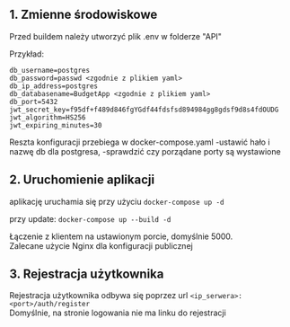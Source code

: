 ## 1. Zmienne środowiskowe
Przed buildem należy utworzyć plik .env w folderze "API"

Przykład: 
```
db_username=postgres
db_password=passwd <zgodnie z plikiem yaml>
db_ip_address=postgres
db_databasename=BudgetApp <zgodnie z plikiem yaml>
db_port=5432
jwt_secret_key=f95df+f489d846fgYGdf44fdsfsd894984gg8gdsf9d8s4fdOUDG
jwt_algorithm=HS256
jwt_expiring_minutes=30
```

Reszta konfiguracji przebiega w docker-compose.yaml
-ustawić hało i nazwę db dla postgresa,
-sprawdzić czy porządane porty są wystawione

## 2. Uruchomienie aplikacji

aplikację uruchamia się przy użyciu
`docker-compose up -d`

przy update:
`docker-compose up --build -d`

Łączenie z klientem na ustawionym porcie, domyślnie 5000. <br>
Zalecane użycie Nginx dla konfiguracji publicznej

## 3. Rejestracja użytkownika

Rejestracja użytkownika odbywa się poprzez url `<ip_serwera>:<port>/auth/register`<br>
Domyślnie, na stronie logowania nie ma linku do rejestracji
